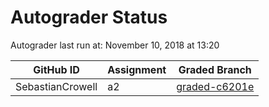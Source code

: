 # Autograder Status
Autograder last run at: November 10, 2018 at 13:20

| GitHub ID | Assignment | Graded Branch |
|-----------|------------|---------------|
| SebastianCrowell | a2 | [graded-c6201e](https://github.com/Fall2018COMP401-001/a2-SebastianCrowell/tree/graded-c6201e) | 
